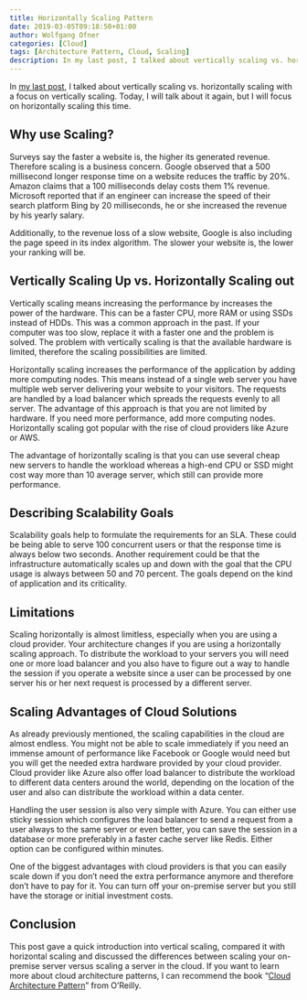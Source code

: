 ```yaml
---
title: Horizontally Scaling Pattern
date: 2019-03-05T09:18:50+01:00
author: Wolfgang Ofner
categories: [Cloud]
tags: [Architecture Pattern, Cloud, Scaling]
description: In my last post, I talked about vertically scaling vs. horizontally scaling with a focus on vertically scaling. Todays focus is on horizontally scaling.
---
```

In <a href="/vertically-scaling-pattern/" target="_blank" rel="noopener noreferrer">my last post</a>, I talked about vertically scaling vs. horizontally scaling with a focus on vertically scaling. Today, I will talk about it again, but I will focus on horizontally scaling this time.

## Why use Scaling?

Surveys say the faster a website is, the higher its generated revenue. Therefore scaling is a business concern. Google observed that a 500 millisecond longer response time on a website reduces the traffic by 20%. Amazon claims that a 100 milliseconds delay costs them 1% revenue. Microsoft reported that if an engineer can increase the speed of their search platform Bing by 20 milliseconds, he or she increased the revenue by his yearly salary.

Additionally, to the revenue loss of a slow website, Google is also including the page speed in its index algorithm. The slower your website is, the lower your ranking will be.

## Vertically Scaling Up vs. Horizontally Scaling out

Vertically scaling means increasing the performance by increases the power of the hardware. This can be a faster CPU, more RAM or using SSDs instead of HDDs. This was a common approach in the past. If your computer was too slow, replace it with a faster one and the problem is solved. The problem with vertically scaling is that the available hardware is limited, therefore the scaling possibilities are limited.

Horizontally scaling increases the performance of the application by adding more computing nodes. This means instead of a single web server you have multiple web server delivering your website to your visitors. The requests are handled by a load balancer which spreads the requests evenly to all server. The advantage of this approach is that you are not limited by hardware. If you need more performance, add more computing nodes. Horizontally scaling got popular with the rise of cloud providers like Azure or AWS.

The advantage of horizontally scaling is that you can use several cheap new servers to handle the workload whereas a high-end CPU or SSD might cost way more than 10 average server, which still can provide more performance.

## Describing Scalability Goals

Scalability goals help to formulate the requirements for an SLA. These could be being able to serve 100 concurrent users or that the response time is always below two seconds. Another requirement could be that the infrastructure automatically scales up and down with the goal that the CPU usage is always between 50 and 70 percent. The goals depend on the kind of application and its criticality.

## Limitations

Scaling horizontally is almost limitless, especially when you are using a cloud provider. Your architecture changes if you are using a horizontally scaling approach. To distribute the workload to your servers you will need one or more load balancer and you also have to figure out a way to handle the session if you operate a website since a user can be processed by one server his or her next request is processed by a different server.

## Scaling Advantages of Cloud Solutions

As already previously mentioned, the scaling capabilities in the cloud are almost endless. You might not be able to scale immediately if you need an immense amount of performance like Facebook or Google would need but you will get the needed extra hardware provided by your cloud provider. Cloud provider like Azure also offer load balancer to distribute the workload to different data centers around the world, depending on the location of the user and also can distribute the workload within a data center.

Handling the user session is also very simple with Azure. You can either use sticky session which configures the load balancer to send a request from a user always to the same server or even better, you can save the session in a database or more preferably in a faster cache server like Redis. Either option can be configured within minutes.

One of the biggest advantages with cloud providers is that you can easily scale down if you don&#8217;t need the extra performance anymore and therefore don&#8217;t have to pay for it. You can turn off your on-premise server but you still have the storage or initial investment costs.

## Conclusion

This post gave a quick introduction into vertical scaling, compared it with horizontal scaling and discussed the differences between scaling your on-premise server versus scaling a server in the cloud. If you want to learn more about cloud architecture patterns, I can recommend the book &#8220;[Cloud Architecture Pattern](https://www.oreilly.com/library/view/cloud-architecture-patterns/9781449357979/)&#8221; from O&#8217;Reilly.